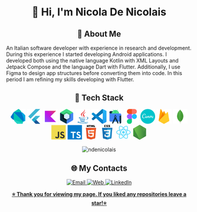 <!-- Title -->
<h1 align="center">👋 Hi, I'm Nicola De Nicolais</h1>

<!-- About Me -->
<h2 align="center">📌 About Me</h2>
An Italian software developer with experience in research and development. During this experience I started developing Android applications. I developed both using the native language Kotlin with XML Layouts and Jetpack Compose and the language Dart with Flutter. Additionally, I use Figma to design app structures before converting them into code. In this period I am refining my skills developing with Flutter.

<!-- Tech Stack -->
<h2 align="center">🚀 Tech Stack</h2>
<p align="center">
<img src="https://raw.githubusercontent.com/devicons/devicon/master/icons/dart/dart-original.svg" alt="flutter" width="40" height="40"/>
<img src="https://raw.githubusercontent.com/devicons/devicon/master/icons/flutter/flutter-original.svg" alt="flutter" width="40" height="40"/>
<img src="https://raw.githubusercontent.com/devicons/devicon/master/icons/kotlin/kotlin-original.svg" alt="kotlin" width="40" height="40"/>
<img src="https://raw.githubusercontent.com/devicons/devicon/master/icons/jetpackcompose/jetpackcompose-original.svg" alt="kotlin" width="40" height="40"/>
<img src="https://raw.githubusercontent.com/devicons/devicon/master/icons/java/java-original.svg" alt="flutter" width="40" height="40"/>
<img src="https://raw.githubusercontent.com/devicons/devicon/master/icons/vscode/vscode-original.svg" alt="flutter" width="40" height="40"/>
<img src="https://raw.githubusercontent.com/devicons/devicon/master/icons/androidstudio/androidstudio-original.svg" alt="flutter" width="40" height="40"/>
<img src="https://raw.githubusercontent.com/devicons/devicon/master/icons/figma/figma-original.svg" alt="kotlin" width="40" height="40"/>
<img src="https://raw.githubusercontent.com/devicons/devicon/master/icons/canva/canva-original.svg" alt="kotlin" width="40" height="40"/>
<img src="https://raw.githubusercontent.com/devicons/devicon/master/icons/firebase/firebase-original.svg" alt="flutter" width="40" height="40"/>
<img src="https://raw.githubusercontent.com/devicons/devicon/master/icons/mongodb/mongodb-original.svg" alt="flutter" width="40" height="40"/>
<img src="https://raw.githubusercontent.com/devicons/devicon/master/icons/javascript/javascript-original.svg" alt="javascript" width="40" height="40"/>
<img src="https://raw.githubusercontent.com/devicons/devicon/master/icons/typescript/typescript-original.svg" alt="typescript" width="40" height="40"/>
<img src="https://raw.githubusercontent.com/devicons/devicon/master/icons/html5/html5-original-wordmark.svg" alt="html5" width="40" height="40"/>
<img src="https://raw.githubusercontent.com/devicons/devicon/master/icons/css3/css3-original-wordmark.svg" alt="css3" width="40" height="40"/>
<img src="https://raw.githubusercontent.com/devicons/devicon/master/icons/react/react-original.svg" alt="react" width="40" height="40"/>
<img src="https://raw.githubusercontent.com/devicons/devicon/master/icons/nodejs/nodejs-original.svg" alt="nodejs" width="40" height="40"/>

<p align="center">
<img align="center" src="https://github-readme-stats.vercel.app/api/top-langs?username=ndenicolais&show_icons=true&locale=en&layout=compact" alt="ndenicolais" /></p>
</p>

<!-- Let's Connect -->
<h2 align="center">🌐 My Contacts</h2>

<p align="center">
  <a href="mailto:n.denicolais@outlook.it"><img alt="Email" src="https://cdn-icons-png.flaticon.com/512/732/732223.png" width="40" height="40"/>
  <a href="https://ndenicolais.github.io"><img alt="Web" src="https://cdn-icons-png.flaticon.com/512/733/733553.png" width="40" height="40"/>
  <a href="https://it.linkedin.com/in/nicoladenicolais"><img alt="LinkedIn" src="https://cdn-icons-png.flaticon.com/512/3670/3670167.png" width="40" height="40"/>
</p>

<!-- Footer -->
<p align="center">
  <strong>⭐️ Thank you for viewing my page. If you liked any repositories leave a star!⭐️</strong>
</p>
